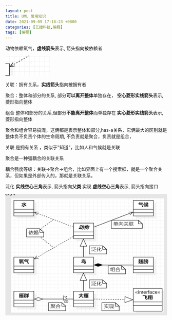 ```yaml
---
layout: post
title: UML 常用知识
date: 2021-09-09 17:18:23 +0800
categories: [艺搜科技,编程]
tags: [编程]
---
```


动物依赖氧气，**虚线箭头**表示, 箭头指向被依赖者

![](/assets/uml/1.png)

关联：拥有关系，**实线箭头**指向被拥有者

聚合：整体和部分的关系,  部分**可以离开整体**单独存在，    **空心菱形实线箭头**表示, 菱形指向整体

组合  整体和部分的关系,但部分**不能离开整体**而单独存在    **实心菱形实线箭头**表示, 菱形指向整体 

聚合和组合容易搞混，这俩都是表示整体和部分,has-a关系，它俩最大的区别就是整体负不负责个体的生命周期, 不负责就是聚合，负责就是组合，

关联 是拥有关系 ，类似于"知道"，比如人和气候就是关联

聚合是一种强耦合的关联关系

耦合强度等级：关联->聚合->组合，比如界面上有一个搜索框，就是一个聚合关系，但如果是外部传入的，那就是关联关系。

泛化  **实线空心三角**表示, 箭头指向**父类** 
实现  **虚线空心三角**表示, 箭头指向接口 

![](/assets/uml/2.png)